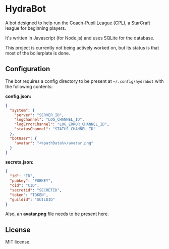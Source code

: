 # HydraBot

A bot designed to help run the [Coach-Pupil League (CPL)](https://liquipedia.net/starcraft/Coach_Pupil_League), a StarCraft league for beginning players.

It's written in Javascript (for Node.js) and uses SQLite for the database.

This project is currently not being actively worked on, but its status is that most of the boilerplate is done.

## Configuration

The bot requires a config directory to be present at `~/.config/hydrabot` with the following contents:

**config.json:**

```json
{
  "system": {
    "server": "SERVER_ID",
    "logChannel": "LOG_CHANNEL_ID",
    "logErrorChannel": "LOG_ERROR_CHANNEL_ID",
    "statusChannel": "STATUS_CHANNEL_ID"
  },
  "botUser": {
    "avatar": "<%pathData%>/avatar.png"
  }
}
```

**secrets.json:**

```json
{
  "id": "ID",
  "pubkey": "PUBKEY",
  "cid": "CID",
  "secretid": "SECRETID",
  "token": "TOKEN",
  "guildid": "GUILDID"
}
```

Also, an **avatar.png** file needs to be present here.

## License

MIT license.

